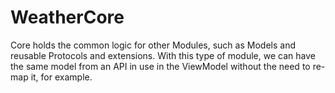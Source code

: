 # WeatherCore

Core holds the common logic for other Modules, such as Models and reusable Protocols and extensions. With this type of module, we can have the same model from an API in use in the ViewModel without the need to re-map it, for example.
